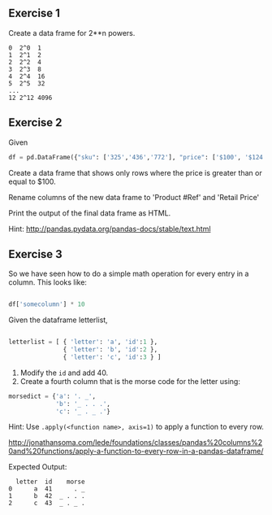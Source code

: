 
## Exercise 1

Create a data frame for 2**n powers. 

```
0  2^0  1
1  2^1  2
2  2^2  4
3  2^3  8
4  2^4  16
5  2^5  32
...
12 2^12 4096
```


## Exercise 2

Given

```python
df = pd.DataFrame({"sku": ['325','436','772'], "price": ['$100', '$124', '$99'] } )
```

Create a data frame that shows only rows where the price is greater than or equal to $100.

Rename columns of the new data frame to 'Product #Ref' and 'Retail Price'

Print the output of the final data frame as HTML.

Hint: <http://pandas.pydata.org/pandas-docs/stable/text.html>


## Exercise 3

So we have seen how to do a simple math operation for every entry in a column. This looks like:

```python

df['somecolumn'] * 10

```

Given the dataframe letterlist,

```python

letterlist = [ { 'letter': 'a', 'id':1 }, 
               { 'letter': 'b', 'id':2 }, 
               { 'letter': 'c', 'id':3 } ]
```

1) Modify the `id` and add 40.
2) Create a fourth column that is the morse code for the letter using:

```python
morsedict = {'a': '. _',
             'b': '_ . . .',
             'c': '_ . _ .'}
```


Hint: Use `.apply(<function name>, axis=1)` to apply a function to every row.

<http://jonathansoma.com/lede/foundations/classes/pandas%20columns%20and%20functions/apply-a-function-to-every-row-in-a-pandas-dataframe/>

Expected Output:

```
  letter  id    morse
0      a  41      . _
1      b  42  _ . . .
2      c  43  _ . _ .
```
